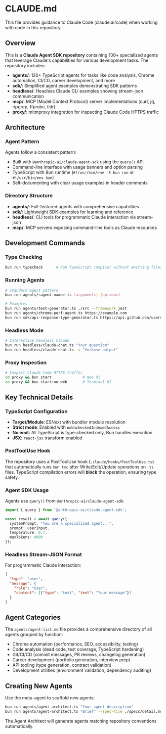 # CLAUDE.md

This file provides guidance to Claude Code (claude.ai/code) when working with code in this repository.

## Overview

This is a **Claude Agent SDK repository** containing 100+ specialized agents that leverage Claude's capabilities for various development tasks. The repository includes:

- **agents/**: 120+ TypeScript agents for tasks like code analysis, Chrome automation, CI/CD, career development, and more
- **sdk/**: Simplified agent examples demonstrating SDK patterns
- **headless/**: Headless Claude CLI examples showing stream-json communication
- **mcp/**: MCP (Model Context Protocol) server implementations (curl, jq, ripgrep, ffprobe, tldr)
- **proxy/**: mitmproxy integration for inspecting Claude Code HTTPS traffic

## Architecture

### Agent Pattern

Agents follow a consistent pattern:
- Built with `@anthropic-ai/claude-agent-sdk` using the `query()` API
- Command-line interface with usage banners and option parsing
- TypeScript with Bun runtime (`#!/usr/bin/env -S bun run` or `#!/usr/bin/env bun`)
- Self-documenting with clear usage examples in header comments

### Directory Structure

- **agents/**: Full-featured agents with comprehensive capabilities
- **sdk/**: Lightweight SDK examples for learning and reference
- **headless/**: CLI tools for programmatic Claude interaction via stream-json
- **mcp/**: MCP servers exposing command-line tools as Claude resources

## Development Commands

### Type Checking
```bash
bun run typecheck      # Run TypeScript compiler without emitting files
```

### Running Agents
```bash
# Standard agent pattern
bun run agents/<agent-name>.ts [arguments] [options]

# Examples
bun run agents/test-generator.ts ./src --framework jest
bun run agents/chrome-perf-agent.ts https://example.com
bun run sdk/api-response-type-generator.ts https://api.github.com/users/octocat
```

### Headless Mode
```bash
# Interactive headless Claude
bun run headless/claude-chat.ts "Your question"
bun run headless/claude-chat.ts -v "Verbose output"
```

### Proxy Inspection
```bash
# Inspect Claude Code HTTPS traffic
cd proxy && bun start              # Web UI
cd proxy && bun start:no-web       # Terminal UI
```

## Key Technical Details

### TypeScript Configuration
- **Target/Module**: ESNext with bundler module resolution
- **Strict mode**: Enabled with `noUncheckedIndexedAccess`
- **No emit**: All TypeScript is type-checked only, Bun handles execution
- **JSX**: `react-jsx` transform enabled

### PostToolUse Hook
The repository uses a PostToolUse hook (`.claude/hooks/PostToolUse.ts`) that automatically runs `bun tsc` after Write/Edit/Update operations on `.ts` files. TypeScript compilation errors will **block** the operation, ensuring type safety.

### Agent SDK Usage
Agents use `query()` from `@anthropic-ai/claude-agent-sdk`:
```typescript
import { query } from '@anthropic-ai/claude-agent-sdk';

const result = await query({
  systemPrompt: "You are a specialized agent...",
  prompt: userInput,
  temperature: 0.7,
  maxTokens: 4000
});
```

### Headless Stream-JSON Format
For programmatic Claude interaction:
```json
{
  "type": "user",
  "message": {
    "role": "user",
    "content": [{"type": "text", "text": "Your message"}]
  }
}
```

## Agent Categories

The `agents/agent-list.md` file provides a comprehensive directory of all agents grouped by function:
- Chrome automation (performance, SEO, accessibility, testing)
- Code analysis (dead code, test coverage, TypeScript hardening)
- Git/CI/CD (commit messages, PR reviews, changelog generation)
- Career development (portfolio generation, interview prep)
- API tooling (type generation, contract validation)
- Development utilities (environment validation, dependency auditing)

## Creating New Agents

Use the meta-agent to scaffold new agents:
```bash
bun run agents/agent-architect.ts "Your agent description"
bun run agents/agent-architect.ts "Brief" --spec-file ./specs/detail.md --output agents/new-agent.ts
```

The Agent Architect will generate agents matching repository conventions automatically.
